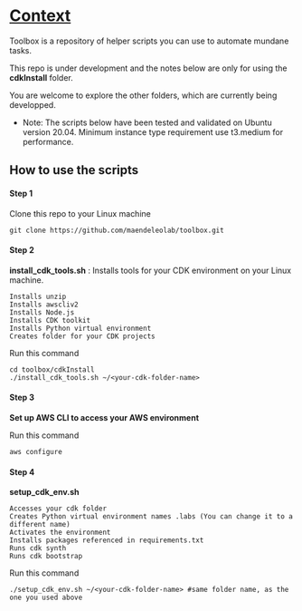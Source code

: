 # [Context](#Context)
Toolbox is a repository of helper scripts you can use to automate mundane tasks.

This repo is under development and the notes below are only for using the **cdkInstall** folder.

You are welcome to explore the other folders, which are currently being developped. 

- Note: The scripts below have been tested and validated on Ubuntu version 20.04. Minimum instance type requirement use t3.medium for performance.

## How to use the scripts
#### Step 1

Clone this repo to your Linux machine
```
git clone https://github.com/maendeleolab/toolbox.git
```

#### Step 2

**install_cdk_tools.sh** : Installs tools for your CDK environment on your Linux machine.

```
Installs unzip
Installs awscliv2
Installs Node.js
Installs CDK toolkit
Installs Python virtual environment
Creates folder for your CDK projects
```
Run this command
```
cd toolbox/cdkInstall
./install_cdk_tools.sh ~/<your-cdk-folder-name>
```

#### Step 3

**Set up AWS CLI to access your AWS environment**

Run this command
```
aws configure
```

#### Step 4

**setup_cdk_env.sh** 

```
Accesses your cdk folder 
Creates Python virtual environment names .labs (You can change it to a different name)
Activates the environment
Installs packages referenced in requirements.txt
Runs cdk synth
Runs cdk bootstrap
```
Run this command
```
./setup_cdk_env.sh ~/<your-cdk-folder-name> #same folder name, as the one you used above
```
